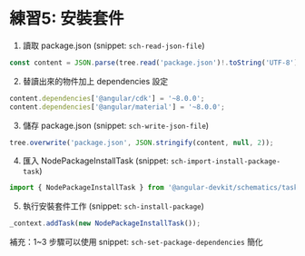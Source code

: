 # 練習5: 安裝套件


1. 讀取 package.json (snippet: `sch-read-json-file`)
```typescript
const content = JSON.parse(tree.read('package.json')!.toString('UTF-8'));
```
2. 替讀出來的物件加上 dependencies 設定
```typescript
content.dependencies['@angular/cdk'] = '~8.0.0';
content.dependencies['@angular/material'] = '~8.0.0';
```
3. 儲存 package.json (snippet: `sch-write-json-file`)
```typescript
tree.overwrite('package.json', JSON.stringify(content, null, 2));
```
4. 匯入 NodePackageInstallTask (snippet: `sch-import-install-package-task`)
```typescript
import { NodePackageInstallTask } from '@angular-devkit/schematics/tasks';
```
5. 執行安裝套件工作 (snippet: `sch-install-package`)
```typescript
_context.addTask(new NodePackageInstallTask());
```

補充：1~3 步驟可以使用 snippet: `sch-set-package-dependencies` 簡化